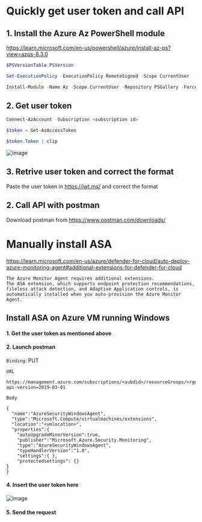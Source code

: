 # Quickly get user token and call API

## 1. Install the Azure Az PowerShell module
https://learn.microsoft.com/en-us/powershell/azure/install-az-ps?view=azps-8.3.0
```powershell
$PSVersionTable.PSVersion

Set-ExecutionPolicy -ExecutionPolicy RemoteSigned -Scope CurrentUser

Install-Module -Name Az -Scope CurrentUser -Repository PSGallery -Force
```

## 2. Get user token

```powershell
Connect-AzAccount -Subscription <subscription id>

$token = Get-AzAccessToken

$token.Token | clip
```
![image](https://user-images.githubusercontent.com/96930989/210188454-74d8a6f2-9941-48b3-88d9-8b16bcc138dd.png)

## 3. Retrive user token and correct the format

Paste the user token in https://jwt.ms/ and correct the format



## 2. Call API with postman
Download postman from https://www.postman.com/downloads/

# Manually install ASA
https://learn.microsoft.com/en-us/azure/defender-for-cloud/auto-deploy-azure-monitoring-agent#additional-extensions-for-defender-for-cloud
```
The Azure Monitor Agent requires additional extensions. 
The ASA extension, which supports endpoint protection recommendations, fileless attack detection, and Adaptive Application controls, is automatically installed when you auto-provision the Azure Monitor Agent.
```

## Install ASA on Azure VM running Windows
#### 1. Get the user token as mentioned above
#### 2. Launch postman

`Binding`: PUT

`URL`
```
https://management.azure.com/subscriptions/<subdid>/resourceGroups/<rgname>/providers/Microsoft.Compute/virtualMachines/<vmname>/extensions/AzureSecurityWindowsAgent?api-version=2019-03-01
```

`Body`
```
{
  "name":"AzureSecurityWindowsAgent", 
  "type":"Microsoft.Compute/virtualmachines/extensions", 
  "location":"<vmlocation>", 
  "properties":{ 
    "autoUpgradeMinorVersion":true, 
    "publisher":"Microsoft.Azure.Security.Monitoring", 
    "type":"AzureSecurityWindowsAgent", 
    "typeHandlerVersion":"1.0",
    "settings":{ },
    "protectedsettings": {}
}
}
```
#### 4. Insert the user token here
![image](https://user-images.githubusercontent.com/96930989/210289242-15003c92-1406-4289-9cfd-a08e5cd7260f.png)

#### 5. Send the request
